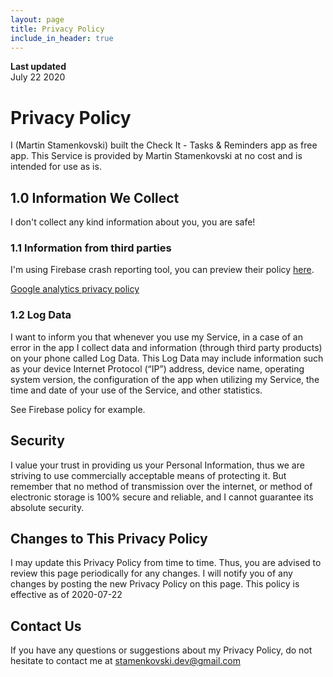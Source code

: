 ```yaml
---
layout: page
title: Privacy Policy
include_in_header: true
---
```


**Last updated**  
July 22 2020

# Privacy Policy

I (Martin Stamenkovski) built the Check It - Tasks & Reminders app as free app. This Service is provided by Martin Stamenkovski at no cost and is intended for use as is.

## 1.0 Information We Collect
I don't collect any kind information about you, you are safe!

### 1.1 Information from third parties
I'm using Firebase crash reporting tool, you can preview their policy [here](https://firebase.google.com/support/privacy). 

[Google analytics privacy policy](https://firebase.google.com/policies/analytics)

### 1.2 Log Data
I want to inform you that whenever you use my Service, in a case of an error in the app I collect data and information (through third party products) on your phone called Log Data. This Log Data may include information such as your device Internet Protocol (“IP”) address, device name, operating system version, the configuration of the app when utilizing my Service, the time and date of your use of the Service, and other statistics.

See Firebase policy for example.

## Security
I value your trust in providing us your Personal Information, thus we are striving to use commercially acceptable means of protecting it. But remember that no method of transmission over the internet, or method of electronic storage is 100% secure and reliable, and I cannot guarantee its absolute security.

## Changes to This Privacy Policy
I may update this Privacy Policy from time to time. Thus, you are advised to review this page periodically for any changes. I will notify you of any changes by posting the new Privacy Policy on this page.
This policy is effective as of 2020-07-22

## Contact Us
If you have any questions or suggestions about my Privacy Policy, do not hesitate to contact me at stamenkovski.dev@gmail.com
